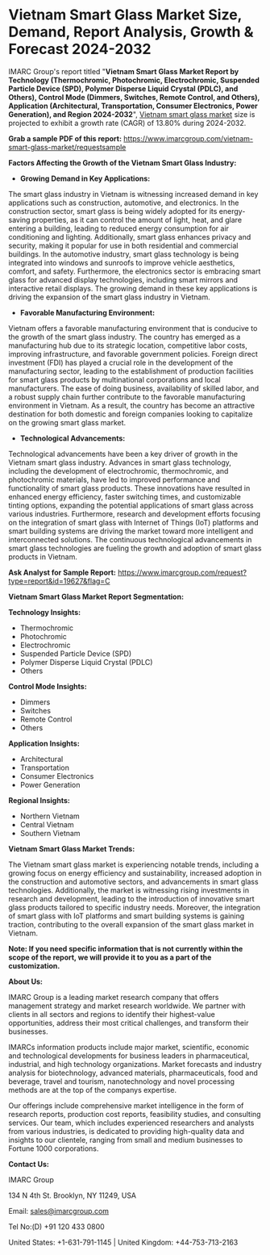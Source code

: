 ﻿# Vietnam Smart Glass Market Size, Demand, Report Analysis, Growth & Forecast 2024-2032
IMARC Group's report titled "**Vietnam Smart Glass Market Report by Technology (Thermochromic, Photochromic, Electrochromic, Suspended Particle Device (SPD), Polymer Disperse Liquid Crystal (PDLC), and Others), Control Mode (Dimmers, Switches, Remote Control, and Others), Application (Architectural, Transportation, Consumer Electronics, Power Generation), and Region 2024-2032**", [Vietnam smart glass market](https://www.imarcgroup.com/vietnam-smart-glass-market) size is projected to exhibit a growth rate (CAGR) of 13.80% during 2024-2032.

**Grab a sample PDF of this report:** <https://www.imarcgroup.com/vietnam-smart-glass-market/requestsample>

**Factors Affecting the Growth of the Vietnam Smart Glass Industry:**

- **Growing Demand in Key Applications:**

The smart glass industry in Vietnam is witnessing increased demand in key applications such as construction, automotive, and electronics. In the construction sector, smart glass is being widely adopted for its energy-saving properties, as it can control the amount of light, heat, and glare entering a building, leading to reduced energy consumption for air conditioning and lighting. Additionally, smart glass enhances privacy and security, making it popular for use in both residential and commercial buildings. In the automotive industry, smart glass technology is being integrated into windows and sunroofs to improve vehicle aesthetics, comfort, and safety. Furthermore, the electronics sector is embracing smart glass for advanced display technologies, including smart mirrors and interactive retail displays. The growing demand in these key applications is driving the expansion of the smart glass industry in Vietnam.

- **Favorable Manufacturing Environment:**

Vietnam offers a favorable manufacturing environment that is conducive to the growth of the smart glass industry. The country has emerged as a manufacturing hub due to its strategic location, competitive labor costs, improving infrastructure, and favorable government policies. Foreign direct investment (FDI) has played a crucial role in the development of the manufacturing sector, leading to the establishment of production facilities for smart glass products by multinational corporations and local manufacturers. The ease of doing business, availability of skilled labor, and a robust supply chain further contribute to the favorable manufacturing environment in Vietnam. As a result, the country has become an attractive destination for both domestic and foreign companies looking to capitalize on the growing smart glass market.

- **Technological Advancements:**

Technological advancements have been a key driver of growth in the Vietnam smart glass industry. Advances in smart glass technology, including the development of electrochromic, thermochromic, and photochromic materials, have led to improved performance and functionality of smart glass products. These innovations have resulted in enhanced energy efficiency, faster switching times, and customizable tinting options, expanding the potential applications of smart glass across various industries. Furthermore, research and development efforts focusing on the integration of smart glass with Internet of Things (IoT) platforms and smart building systems are driving the market toward more intelligent and interconnected solutions. The continuous technological advancements in smart glass technologies are fueling the growth and adoption of smart glass products in Vietnam.

**Ask Analyst for Sample Report:** <https://www.imarcgroup.com/request?type=report&id=19627&flag=C>

**Vietnam Smart Glass Market Report Segmentation:**

**Technology Insights:**

- Thermochromic
- Photochromic
- Electrochromic
- Suspended Particle Device (SPD)
- Polymer Disperse Liquid Crystal (PDLC)
- Others

**Control Mode Insights:**

- Dimmers
- Switches
- Remote Control
- Others

**Application Insights:**

- Architectural
- Transportation
- Consumer Electronics
- Power Generation

**Regional Insights:**

- Northern Vietnam
- Central Vietnam
- Southern Vietnam

**Vietnam Smart Glass Market Trends:**

The Vietnam smart glass market is experiencing notable trends, including a growing focus on energy efficiency and sustainability, increased adoption in the construction and automotive sectors, and advancements in smart glass technologies. Additionally, the market is witnessing rising investments in research and development, leading to the introduction of innovative smart glass products tailored to specific industry needs. Moreover, the integration of smart glass with IoT platforms and smart building systems is gaining traction, contributing to the overall expansion of the smart glass market in Vietnam.

**Note: If you need specific information that is not currently within the scope of the report, we will provide it to you as a part of the customization.**

**About Us:**

IMARC Group is a leading market research company that offers management strategy and market research worldwide. We partner with clients in all sectors and regions to identify their highest-value opportunities, address their most critical challenges, and transform their businesses.

IMARCs information products include major market, scientific, economic and technological developments for business leaders in pharmaceutical, industrial, and high technology organizations. Market forecasts and industry analysis for biotechnology, advanced materials, pharmaceuticals, food and beverage, travel and tourism, nanotechnology and novel processing methods are at the top of the companys expertise.

Our offerings include comprehensive market intelligence in the form of research reports, production cost reports, feasibility studies, and consulting services. Our team, which includes experienced researchers and analysts from various industries, is dedicated to providing high-quality data and insights to our clientele, ranging from small and medium businesses to Fortune 1000 corporations.

**Contact Us:**

IMARC Group

134 N 4th St. Brooklyn, NY 11249, USA

Email: sales@imarcgroup.com

Tel No:(D) +91 120 433 0800

United States: +1-631-791-1145 | United Kingdom: +44-753-713-2163
